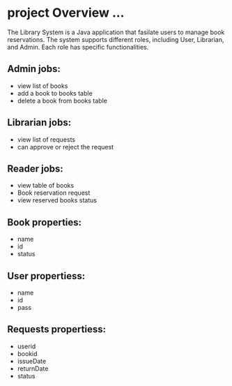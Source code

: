 # project Overview  ...
The Library System is a Java application that fasilate users to manage book reservations. The system supports different roles, including User, Librarian, and Admin. Each role has specific functionalities.

## Admin jobs:
- view list of books
- add a book to books table
- delete a book from books table

## Librarian jobs:
- view list of requests
- can approve or reject the request

## Reader jobs:
- view table of books
- Book reservation request
- view reserved books status


## Book properties:
 - name
 - id
 - status

## User propertiess:
- name
- id
- pass

## Requests propertiess:
- userid
- bookid
- issueDate
- returnDate
- status

